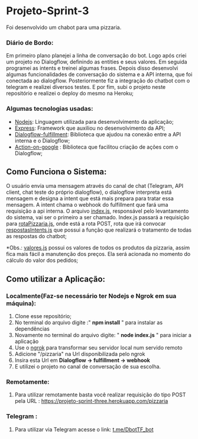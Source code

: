 # Projeto-Sprint-3
Foi desenvolvido um chabot para uma pizzaria.
### Diário de Bordo:
Em primeiro plano planejei a linha de conversação do bot. Logo após criei um projeto no Dialogflow, definindo as entities e seus valores. Em seguida programei as intents e treinei algumas frases. Depois disso desenvolvi algumas funcionalidades de conversação do sistema e a API interna, que foi conectada ao dialogflow. Posteriormente fiz a integração do chatbot com o telegram e realizei diversos testes. E por fim, subi o projeto neste repositório e realizei o deploy do mesmo na Heroku;
### Algumas tecnologias usadas:
* [Nodejs](https://nodejs.org/en/): Linguagem utilizada para desenvolvimento da aplicação;
* [Express](https://www.npmjs.com/package/express): Framework que auxiliou no desenvolvimento da API;
* [Dialogflow-fulfillment](https://www.npmjs.com/package/dialogflow-fulfillment): Biblioteca que ajudou na conexão entre a API interna e o Dialogflow;
* [Action-on-google](https://www.npmjs.com/package/actions-on-google) : Biblioteca que facilitou criação de ações com o Dialogflow;
## Como Funciona o Sistema:
O usuário envia uma mensagem através do canal de chat (Telegram, API client, chat teste do próprio dialogflow), o dialogflow interpreta está mensagem e designa a intent que está mais prepara para tratar essa mensagem. A intent chama o webhook do fulfillment que fará uma requisição a api interna. O arquivo [index.js](https://github.com/Compass-pb-dialogflow-2021-ufms/sprint-3-dialogflow/blob/denner-basilio/index.js), responsável pelo levantamento do sistema, vai ser o primeiro a ser chamado. Index.js passará a requisição para [rotaPizzaria.js](https://github.com/Compass-pb-dialogflow-2021-ufms/sprint-3-dialogflow/blob/denner-basilio/Rotas/rotaPizzaria.js), onde está a rota POST, rota que irá convocar [respostasIntents.js](https://github.com/Compass-pb-dialogflow-2021-ufms/sprint-3-dialogflow/blob/denner-basilio/Intents/respostasIntents.js) que possui a função que realizará o tratamento de todas as respostas do chatbot;

*Obs.: [valores.js](https://github.com/Compass-pb-dialogflow-2021-ufms/sprint-3-dialogflow/blob/denner-basilio/Produtos/valores.js) possui os valores de todos os produtos da pizzaria, assim fica mais fácil a manutenção dos preços. Ela será acionada no momento do cálculo do valor dos pedidos;

## Como utilizar a Aplicação:
### Localmente(Faz-se necessário ter Nodejs e Ngrok em sua máquina):
1. Clone esse repositório;
2. No terminal do arquivo digite :" **npm install** " para instalar as dependências
3. Novamente no terminal do arquivo digite: " **node index.js** " para iniciar a aplicação
4. Use o [ngrok](https://ngrok.com/) para transformar seu servidor local num servido remoto
5. Adicione "/pizzaria" na Url disponibilizada pelo ngrok
6. Insira esta Url em **Dialogflow -> fulfillment -> webhook**
7. E utilizei o projeto no canal de conversação de sua escolha.
### Remotamente:
1. Para utilizar remotamente basta você realizar requisição do tipo POST pela URL : https://projeto-sprint-three.herokuapp.com/pizzaria
### Telegram :
1. Para utilizar via Telegram acesse o link: [t.me/DbotTF_bot](https://t.me/DbotTF_bot)
